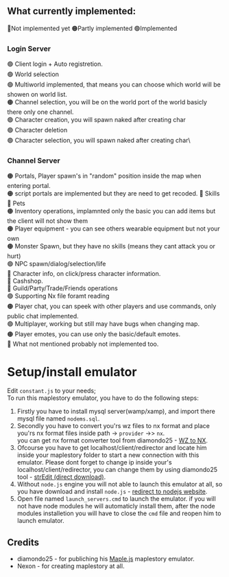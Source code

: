 ## What currently implemented:
🔴Not implemented yet 🟠Partly implemented 🟢Implemented

### Login Server
🟢 Client login + Auto registretion.\
🟢 World selection\
🟢 Multiworld implemented, that means you can choose which world will be showen on world list.\
🟠 Channel selection, you will be on the world port of the world basicly there only one channel.\
🟢 Character creation, you will spawn naked after creating char\
🟢 Character deletion\
🟢 Character selection, you will spawn naked after creating char\
### Channel Server
🟠 Portals, Player spawn's in "random" position inside the map when entering portal.\
🟠 script portals are implemented but they are need to get recoded.
🔴 Skills\
🔴 Pets\
🟠 Inventory operations, implamnted only the basic you can add items but the client will not show them\
🟠 Player equipment - you can see others wearable equipment but not your own\
🟠 Monster Spawn, but they have no skills (means they cant attack you or hurt)\
🟢 NPC spawn/dialog/selection/life\
🔴 Character info, on click/press character information.\
🔴 Cashshop.\
🔴 Guild/Party/Trade/Friends operations\
🟢 Supporting Nx file foramt reading\
🟠 Player chat, you can speek with other players and use commands, only public chat implemented.\
🟢 Multiplayer, working but still may have bugs when changing map.\
🟠 Player emotes, you can use only the basic/default emotes.\
🔴 What not mentioned probably not implemented too.

# Setup/install emulator
Edit `constant.js` to your needs;\
To run this maplestory emulator, you have to do the following steps:
1) Firstly you have to install mysql server(wamp/xamp), and import there mysql file named `nodems.sql`.
2) Secondly you have to convert you'rs wz files to nx format and place you'rs nx format files inside path -> `provider` ->> `nx`.\
    you can get nx format converter tool from diamondo25 - [WZ to NX](https://github.com/diamondo25/Maple.js/tree/master/tools/WZ2NX). 
3) Ofcourse you have to get localhost/client/redirector and locate him inside your maplestory folder to start a new connection with this emulator. Please dont forget to change ip inside your's localhost/client/redirector, you can change them by using diamondo25 tool - [strEdit (direct download)](http://direct.craftnet.nl/app_updates/STREDIT.zip).
4) Without `node.js` engine you will not able to launch this emulator at all, so you have download and install `node.js` - [redirect to nodejs website](https://nodejs.org/en/).
5) Open file named `launch_servers.cmd` to launch the emulator. if you will not have node modules he will automaticly install them, after the node modules installetion you will have to close the `cmd` file and reopen him to launch emulator.

## Credits
* diamondo25 - for publiching his [Maple.js](https://github.com/diamondo25/Maple.js) maplestory emulator.
* Nexon - for creating maplestory at all.